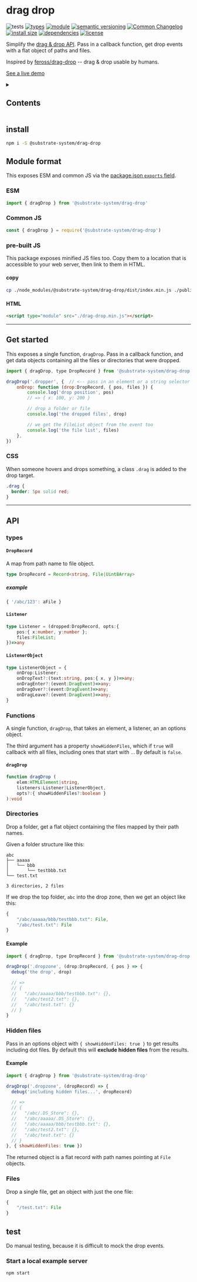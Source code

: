 # drag drop
![tests](https://github.com/substrate-system/drag-drop/actions/workflows/nodejs.yml/badge.svg)
[![types](https://img.shields.io/npm/types/@substrate-system/drag-drop?style=flat-square)](README.md)
[![module](https://img.shields.io/badge/module-ESM%2FCJS-blue?style=flat-square)](README.md)
[![semantic versioning](https://img.shields.io/badge/semver-2.0.0-blue?logo=semver&style=flat-square)](https://semver.org/)
[![Common Changelog](https://nichoth.github.io/badge/common-changelog.svg)](./CHANGELOG.md)
[![install size](https://flat.badgen.net/packagephobia/install/@substrate-system/drag-drop?cache-control=no-cache)](https://packagephobia.com/result?p=@substrate-system/drag-drop)
[![dependencies](https://img.shields.io/badge/dependencies-zero-brightgreen.svg?style=flat-square)](package.json)
[![license](https://img.shields.io/badge/license-Polyform_Non_Commercial-26bc71?style=flat-square)](LICENSE)

Simplify the [drag & drop API](https://developer.mozilla.org/en-US/docs/Web/API/HTML_Drag_and_Drop_API). Pass in a callback function, get drop events with a flat object of paths and files.

Inspired by [feross/drag-drop](https://github.com/feross/drag-drop) -- drag & drop usable by humans.

[See a live demo](https://substrate-system.github.io/drag-drop/)

<details><summary><h2>Contents</h2></summary>

<!-- toc -->

- [install](#install)
- [Module format](#module-format)
  * [ESM](#esm)
  * [Common JS](#common-js)
  * [pre-built JS](#pre-built-js)
- [Get started](#get-started)
  * [CSS](#css)
- [API](#api)
  * [types](#types)
  * [Functions](#functions)
  * [Directories](#directories)
  * [Hidden files](#hidden-files)
  * [Files](#files)
- [test](#test)
  * [Start a local example server](#start-a-local-example-server)

<!-- tocstop -->

</details>

## install

```sh
npm i -S @substrate-system/drag-drop
```

## Module format
This exposes ESM and common JS via the [package.json `exports` field](https://nodejs.org/api/packages.html#exports).

### ESM
```js
import { dragDrop } from '@substrate-system/drag-drop'
```

### Common JS
```js
const { dragDrop } = require('@substrate-system/drag-drop')
```

### pre-built JS
This package exposes minified JS files too. Copy them to a location that is
accessible to your web server, then link to them in HTML.

#### copy
```sh
cp ./node_modules/@substrate-system/drag-drop/dist/index.min.js ./public/drag-drop.min.js
```

#### HTML
```html
<script type="module" src="./drag-drop.min.js"></script>
```

----------------------------------------------------------------------

## Get started
This exposes a single function, `dragDrop`. Pass in a callback function, and get data objects containing all the files or directories that were dropped.

```js
import { dragDrop, type DropRecord } from '@substrate-system/drag-drop'

dragDrop('.dropper', {  // <-- pass in an element or a string selector
    onDrop: function (drop:DropRecord, { pos, files }) {
        console.log('drop position', pos)
        // => { x: 100, y: 200 }

        // drop a folder or file
        console.log('the dropped files', drop)

        // we get the FileList object from the event too
        console.log('the file list', files)
    },
})
```

### CSS
When someone hovers and drops something, a class `.drag` is added to the drop target.

```css
.drag {
  border: 5px solid red;
}
```

-------------------------------------------------------------------------

## API

### types

#### `DropRecord`
A map from path name to file object.
```ts
type DropRecord = Record<string, File|Uint8Array>
```

##### example

```js
{ '/abc/123': aFile }
```

#### `Listener`

```ts
type Listener = (dropped:DropRecord, opts:{
    pos:{ x:number, y:number };
    files:FileList;
})=>any
```

#### `ListenerObject`
```ts
type ListenerObject = {
    onDrop:Listener;
    onDropText?:(text:string, pos:{ x, y })=>any;
    onDragEnter?:(event:DragEvent)=>any;
    onDragOver?:(event:DragEvent)=>any;
    onDragLeave?:(event:DragEvent)=>any;
}
```

### Functions
A single function, `dragDrop`, that takes an element, a listener, an an options object.

The third argument has a property `showHiddenFiles`, which if `true` will callback with all files, including ones that start with `.`. By default is `false`.

#### `dragDrop`
```ts
function dragDrop (
    elem:HTMLElement|string,
    listeners:Listener|ListenerObject,
    opts?:{ showHiddenFiles?:boolean }
):void
```

### Directories
Drop a folder, get a flat object containing the files mapped by their path names.

Given a folder structure like this:
```
abc
├── aaaaa
│   └── bbb
│       └── testbbb.txt
└── test.txt

3 directories, 2 files
```

If we drop the top folder, `abc` into the drop zone, then we get an object like this:
```js
{
    "/abc/aaaaa/bbb/testbbb.txt": File,
    "/abc/test.txt": File
}
```

#### Example

```js
import { dragDrop, type DropRecord } from '@substrate-system/drag-drop'

dragDrop('.dropzone', (drop:DropRecord, { pos } => {
  debug('the drop', drop)

  // =>
  // {
  //   "/abc/aaaaa/bbb/testbbb.txt": {},
  //   "/abc/test2.txt": {},
  //   "/abc/test.txt": {}
  // }
}
```

### Hidden files
Pass in an options object with `{ showHiddenFiles: true }` to get results including dot files. By default this will **exclude hidden files** from the results.

#### Example

```js
import { dragDrop } from '@substrate-system/drag-drop'

dragDrop('.dropzone', (dropRecord) => {
  debug('including hidden files...', dropRecord)

  // =>
  // {
  //   "/abc/.DS_Store": {},
  //   "/abc/aaaaa/.DS_Store": {},
  //   "/abc/aaaaa/bbb/testbbb.txt": {},
  //   "/abc/test2.txt": {},
  //   "/abc/test.txt": {}
  // }
}, { showHiddenFiles: true })
```

The returned object is a flat record with path names pointing at `File` objects.


### Files
Drop a single file, get an object with just the one file:

```js
{
    "/test.txt": File
}
```

## test
Do manual testing, because it is difficult to mock the drop events.

### Start a local example server

```sh
npm start
```
